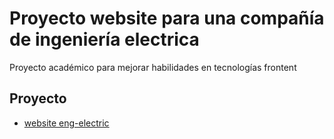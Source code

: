 # Proyecto website para una compañía de ingeniería electrica

Proyecto académico para mejorar habilidades en tecnologías frontent


## Proyecto

- [website eng-electric](https://engcorp-git-gh-pages-dgaleano201611.vercel.app/programs)